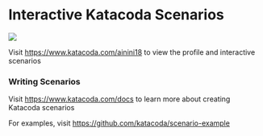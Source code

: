 # Interactive Katacoda Scenarios

[![](http://shields.katacoda.com/katacoda/ainini18/count.svg)](https://www.katacoda.com/ainini18 "Get your profile on Katacoda.com")

Visit https://www.katacoda.com/ainini18 to view the profile and interactive scenarios

### Writing Scenarios
Visit https://www.katacoda.com/docs to learn more about creating Katacoda scenarios

For examples, visit https://github.com/katacoda/scenario-example
